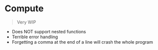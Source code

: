 # Compute
> Very WIP

- Does NOT support nested functions
- Terrible error handling
- Forgetting a comma at the end of a line will crash the whole program